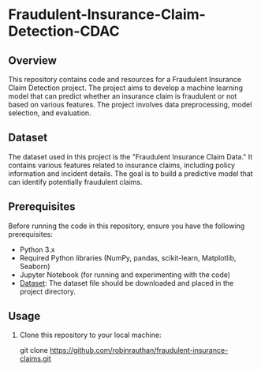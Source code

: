 # Fraudulent-Insurance-Claim-Detection-CDAC
## Overview

This repository contains code and resources for a Fraudulent Insurance Claim Detection project. The project aims to develop a machine learning model that can predict whether an insurance claim is fraudulent or not based on various features. The project involves data preprocessing, model selection, and evaluation.

## Dataset

The dataset used in this project is the "Fraudulent Insurance Claim Data." It contains various features related to insurance claims, including policy information and incident details. The goal is to build a predictive model that can identify potentially fraudulent claims.

## Prerequisites

Before running the code in this repository, ensure you have the following prerequisites:

- Python 3.x
- Required Python libraries (NumPy, pandas, scikit-learn, Matplotlib, Seaborn)
- Jupyter Notebook (for running and experimenting with the code)
- [Dataset](#dataset): The dataset file should be downloaded and placed in the project directory.

## Usage

1. Clone this repository to your local machine:

   git clone https://github.com/robinrauthan/fraudulent-insurance-claims.git
